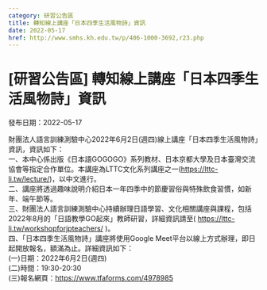 ```yaml
---
category: 研習公告區
title: 轉知線上講座「日本四季生活風物詩」資訊
date: 2022-05-17
href: http://www.smhs.kh.edu.tw/p/406-1000-3692,r23.php
---
```


# [研習公告區] 轉知線上講座「日本四季生活風物詩」資訊

發布日期：2022-05-17

財團法人語言訓練測驗中心2022年6月2日(週四)線上講座「日本四季生活風物詩」資訊，資訊如下：  
一、本中心係出版《日本語GOGOGO》系列教材、日本京都大學及日本臺灣交流協會等指定合作單位。本講座為LTTC文化系列講座之一(https://lttc-li.tw/lecture/)，以中文進行。  
二、講座將透過趣味說明介紹日本一年四季中的節慶習俗與特殊飲食習慣，如新年、端午節等。  
三、財團法人語言訓練測驗中心持續辦理日語學習、文化相關講座與課程，包括2022年8月的「日語教學GO起來」教師研習，詳細資訊請至( https://lttc-li.tw/workshopforjpteachers/ )。  
四、「日本四季生活風物詩」講座將使用Google Meet平台以線上方式辦理，即日起開放報名，額滿為止。詳細資訊如下：  
(一)日期：2022年6月2日(週四)  
(二)時間：19:30-20:30  
(三)報名網頁：https://www.tfaforms.com/4978985

